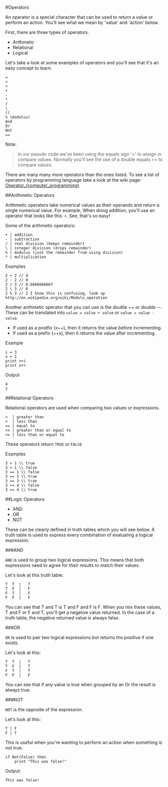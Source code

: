 #Operators

An operator is a special character that can be used to return a value or perform an action. You'll see what we mean by 'value' and 'action' below.

First, there are three types of operators.
* Arithmetic
* Relational
* Logical

Let's take a look at some examples of operators and you'll see that it's an easy concept to learn.

    =
    >
    <
    +
    -
    *
    /
    \
    ()
    % (modulus)
    And
    Or
    Not
    ==

Note:
>In our pseudo code we've been using the equals sign '=' to assign or compare values. Normally you'll see the use of a double equals == to compare values.

There are many many more operators than the ones listed. To see a list of operators by programming language take a look at the wiki page: [Operator_(computer_programming)](http://en.wikipedia.org/wiki/Operator_(computer_programming)#Operator_features_in_programming_languages)

##Arithmetic Operators

Arithmetic operators take numerical values as their operands and return a single numerical value. For example, When doing addition, you'll use an operator that looks like this: `+`. See, that's so easy!

Some of the arithmetic operators:

    + | addition
    - | subtraction
    / | real division (keeps remainder)
    \ | integer division (drops remainder)
    % | modulus (just the remainder from using division)
    * | multiplication

Examples

    2 + 2 // 4
    2 - 2 // 0
    2 / 3 // 0.6666666667
    2 \ 3 // 0
    2 % 3 // 2 I know this is confusing, look up http://en.wikipedia.org/wiki/Modulo_operation


Another arithmetic operator that you can use is the double ++ or double --. These can be translated into `value = value + value` or `value = value - value`.

* If used as a postfix (x++), then it returns the value before incrementing.
* If used as a prefix (++x), then it returns the value after incrementing. 


Example

    i = 3
    x = 1
    print ++i
    print x++

Output

    4
    1

##Relational Operators

Relational operators are used when comparing two values or expressions.

    >  | greater than
    <  | less than
    == | equal to
    >= | greater than or equal to
    <= | less than or equal to

These operators return `TRUE` or `FALSE`

Examples

    3 > 1 \\ true
    3 < 1 \\ false
    3 == 1 \\ false
    3 == 3 \\ true
    3 >= 3 \\ true
    3 >= 4 \\ false
    3 <= 4 \\ true

    
##Logic Operators

* AND
* OR
* NOT

These can be clearly defined in truth tables which you will see below. A truth table is used to express every combination of evaluating a logical expression.  

###AND

`AND` is used to group two logical expressions. This means that both expressions need to agree for their results to match their values. 

Let's look at this truth table:

    T  T  |   T
    T  F  |   F
    F  T  |   F
    F  F  |   F
    
You can see that T and T is T and F and F is F. When you mix these values, T and F or F and T, you'll get a negative value returned. In the case of a truth table, the negative returned value is always false.

###OR

`OR` is used to pair two logical expressions but returns the positive if one exists.

Let's look at this:

    T  T  |   T
    T  F  |   T
    F  T  |   T
    F  F  |   F

You can see that if any value is true when grouped by an Or the result is always true.

###NOT

`NOT` is the opposite of the expression. 

Let's look at this:

    T | F
    F | T
    
This is useful when you're wanting to perform an action when something is not true.
    
    if Not(False) then
        print "This was false!"

Output:

    This was false!